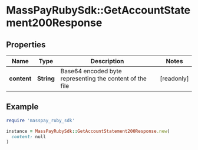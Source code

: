 # MassPayRubySdk::GetAccountStatement200Response

## Properties

| Name | Type | Description | Notes |
| ---- | ---- | ----------- | ----- |
| **content** | **String** | Base64 encoded byte representing the content of the file | [readonly] |

## Example

```ruby
require 'masspay_ruby_sdk'

instance = MassPayRubySdk::GetAccountStatement200Response.new(
  content: null
)
```

